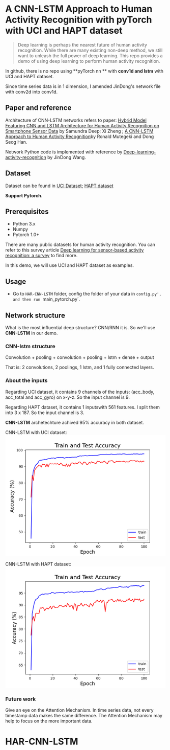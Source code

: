 # A CNN-LSTM Approach to Human Activity Recognition with pyTorch with UCI and HAPT dataset

> Deep learning is perhaps the nearest future of human activity recognition. While there are many existing non-deep method, we still want to unleash the full power of deep learning. This repo provides a demo of using deep learning to perform human activity recognition.

In github, there is no repo using **pyTorch nn ** with **conv1d and lstm** with UCI and HAPT dataset. 

Since time series data is in 1 dimension, I amended JinDong's network file with conv2d into conv1d. 

## Paper and reference
Architecture of CNN-LSTM networks refers to paper: [Hybrid Model Featuring CNN and LSTM Architecture for Human Activity Recognition on Smartphone Sensor Data](https://ieeexplore.ieee.org/document/9029136) by Samundra Deep; Xi Zheng ; [A CNN-LSTM Approach to Human Activity Recognition](https://ieeexplore.ieee.org/document/9065078)by Ronald Mutegeki and Dong Seog Han.

Network Python code is implemented with reference by [Deep-learning-activity-recognition](https://github.com/jindongwang/Deep-learning-activity-recognition.git) by JinDong Wang.

## Dataset

Dataset can be found in [UCI Dataset](https://archive.ics.uci.edu/ml/machine-learning-databases/00240/); [HAPT dataset](https://archive.ics.uci.edu/ml/machine-learning-databases/00341/)


**Support Pytorch.**

## Prerequisites

- Python 3.x
- Numpy
- Pytorch 1.0+

There are many public datasets for human activity recognition. You can refer to this survey article [Deep learning for sensor-based activity recognition: a survey](https://arxiv.org/abs/1707.03502) to find more.

In this demo, we will use UCI and HAPT dataset as examples. 


## Usage

- Go to `HAR-CNN-LSTM` folder, config the folder of your data in `config.py', and then run `main_pytorch.py`.


## Network structure

What is the most influential deep structure? CNN/RNN it is. So we'll use **CNN-LSTM** in our demo. 

### CNN-lstm structure

Convolution + pooling + convolution + pooling + lstm + dense + output

That is: 2 convolutions, 2 poolings, 1 lstm, and 1 fully connected layers. 

### About the inputs

Regarding UCI dataset, it contains 9 channels of the inputs: (acc_body, acc_total and acc_gyro) on x-y-z. So the input channel is 9.

Regarding HAPT dataset, it contains 1 inputswith 561 features. I split them into 3 x 187. So the input channel is 3.

**CNN-LSTM** archetechture achived 95% accuracy in both dataset.

CNN-LSTM with UCI dataset: ![CNN-LSTM with UCI dataset](cnn-lstm-pyTorch/result/plot_cnn-lstm_HAPT.png)

CNN-LSTM with HAPT dataset: ![CNN-LSTM with HAPT dataset](cnn-lstm-pyTorch/result/plot_cnn-lstm_UCI.png)


### Future work

Give an eye on the Attention Mechanism. In time series data, not every timestamp data makes the same difference. The Attention Mechanism may help to focus on the more important data.  
# HAR-CNN-LSTM
